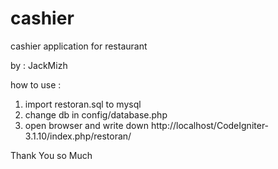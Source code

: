 # cashier
cashier application for restaurant

by : JackMizh

how to use : 
1. import restoran.sql to mysql
2. change db in config/database.php
3. open browser and write down http://localhost/CodeIgniter-3.1.10/index.php/restoran/
             
Thank You so Much
